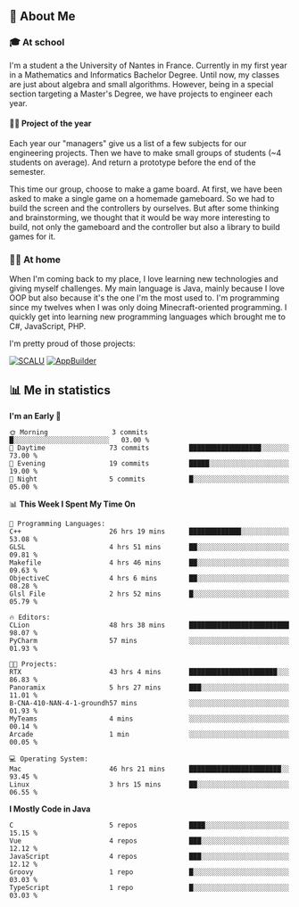 ## 👀 About Me

### 🎓 At school

I'm a student a the University of Nantes in France. Currently in my first year in a Mathematics and Informatics Bachelor Degree. Until now, my classes are just about algebra and small algorithms. However, being in a special section targeting a Master's Degree, we have projects to engineer each year. 

#### 🔧🔬 Project of the year

Each year our "managers" give us a list of a few subjects for our engineering projects. Then we have to make small groups of students (~4 students on average). And return a prototype before the end of the semester.

This time our group, choose to make a game board. At first, we have been asked to make a single game on a homemade gameboard. So we had to build the screen and the controllers by ourselves. 
But after some thinking and brainstorming, we thought that it would be way more interesting to build, not only the gameboard and the controller but also a library to build games for it.

### 👨‍💻 At home

When I'm coming back to my place, I love learning new technologies and giving myself challenges. My main language is Java, mainly because I love OOP but also because it's the one I'm the most used to. I'm programming since my twelves when I was only doing Minecraft-oriented programming.  I quickly get into learning new programming languages which brought me to C#, JavaScript, PHP. 

I'm pretty proud of those projects:

[![SCALU](https://github-readme-stats.vercel.app/api/pin?username=renardfute&repo=SCALU)](https://github.com/renardfute/scalu)
[![AppBuilder](https://github-readme-stats.vercel.app/api/pin?username=pulsedev2&repo=AppBuilder)](https://github.com/pulsedev2/AppBuilder)

## 📊 Me in statistics
<!--START_SECTION:waka-->
**I'm an Early 🐤** 

```text
🌞 Morning                3 commits           █░░░░░░░░░░░░░░░░░░░░░░░░   03.00 % 
🌆 Daytime                73 commits          ██████████████████░░░░░░░   73.00 % 
🌃 Evening                19 commits          █████░░░░░░░░░░░░░░░░░░░░   19.00 % 
🌙 Night                  5 commits           █░░░░░░░░░░░░░░░░░░░░░░░░   05.00 % 
```


📊 **This Week I Spent My Time On** 

```text
💬 Programming Languages: 
C++                      26 hrs 19 mins      █████████████░░░░░░░░░░░░   53.08 % 
GLSL                     4 hrs 51 mins       ██░░░░░░░░░░░░░░░░░░░░░░░   09.81 % 
Makefile                 4 hrs 46 mins       ██░░░░░░░░░░░░░░░░░░░░░░░   09.63 % 
ObjectiveC               4 hrs 6 mins        ██░░░░░░░░░░░░░░░░░░░░░░░   08.28 % 
Glsl File                2 hrs 52 mins       █░░░░░░░░░░░░░░░░░░░░░░░░   05.79 % 

🔥 Editors: 
CLion                    48 hrs 38 mins      █████████████████████████   98.07 % 
PyCharm                  57 mins             ░░░░░░░░░░░░░░░░░░░░░░░░░   01.93 % 

🐱‍💻 Projects: 
RTX                      43 hrs 4 mins       ██████████████████████░░░   86.83 % 
Panoramix                5 hrs 27 mins       ███░░░░░░░░░░░░░░░░░░░░░░   11.01 % 
B-CNA-410-NAN-4-1-groundh57 mins             ░░░░░░░░░░░░░░░░░░░░░░░░░   01.93 % 
MyTeams                  4 mins              ░░░░░░░░░░░░░░░░░░░░░░░░░   00.14 % 
Arcade                   1 min               ░░░░░░░░░░░░░░░░░░░░░░░░░   00.05 % 

💻 Operating System: 
Mac                      46 hrs 21 mins      ███████████████████████░░   93.45 % 
Linux                    3 hrs 15 mins       ██░░░░░░░░░░░░░░░░░░░░░░░   06.55 % 
```

**I Mostly Code in Java** 

```text
C                        5 repos             ████░░░░░░░░░░░░░░░░░░░░░   15.15 % 
Vue                      4 repos             ███░░░░░░░░░░░░░░░░░░░░░░   12.12 % 
JavaScript               4 repos             ███░░░░░░░░░░░░░░░░░░░░░░   12.12 % 
Groovy                   1 repo              █░░░░░░░░░░░░░░░░░░░░░░░░   03.03 % 
TypeScript               1 repo              █░░░░░░░░░░░░░░░░░░░░░░░░   03.03 % 
```




<!--END_SECTION:waka-->
